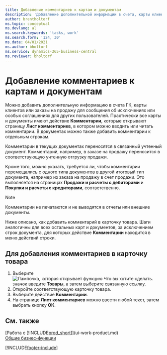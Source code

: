 ```yaml
---
title: Добавление комментариев к картам и документам
description: 'Добавление дополнительной информации в счета, карты клиентов или заказы на продажу для сообщения о соглашениях, таких как особая цена или метод доставки, другим пользователям.'
author: brentholtorf
ms.topic: conceptual
ms.devlang: al
ms.search.keywords: 'tasks, work'
ms.search.form: '124, 30'
ms.date: 04/01/2021
ms.author: bholtorf
ms.service: dynamics-365-business-central
ms.reviewer: bholtorf
---
```

# Добавление комментариев к картам и документам

Можно добавить дополнительную информацию в счета ГК, карты клиентов или заказы на продажу для сообщения об исключениях или особых соглашениях для других пользователей.
Практически все карты и документы имеют действие **Комментарии**, которые открывают страницу **Лист комментариев**, в котором можно вводить или читать комментарии. В документах можно также добавить комментарии к отдельным строкам.

Комментарии в текущих документах переносятся в связанный учтенный документ. Комментарий, например, в заказе на продажу переносится в соответствующую учтенную отгрузку продажи.

Кроме того, можно указать, требуется ли, чтобы комментарии перемещались с одного типа документов в другой итоговый тип документа, например из заказа на продажу в счет продажи. Это выполняется на страницах **Продажи и расчеты с дебиторами** и **Покупки и расчеты с кредиторами**, соответственно.

> [!NOTE]
> Комментарии не печатаются и не выводятся в отчеты или внешние документы.

Ниже описано, как добавить комментарий в карточку товара. Шаги аналогичны для всех остальных карт и документов, за исключением строк документа, для которых действие **Комментарии** находится в меню действий строки.

## Для добавления комментариев в карточку товара

1. Выберите ![Лампочка, которая открывает функцию Что вы хотите сделать.](media/ui-search/search_small.png "Что вы хотите сделать") значок введите **Товары**, а затем выберите связанную ссылку.
2. Откройте соответствующую карточку товара.
3. Выберите действие **Комментарии**.
4. На странице **Лист комментариев** можно ввести любой текст, затем выбрать кнопку **ОК**.

## См. также

[Работа с [!INCLUDE[prod_short](includes/prod_short.md)]](ui-work-product.md)  
[Общие бизнес-функции](ui-across-business-areas.md)


[!INCLUDE[footer-include](includes/footer-banner.md)]